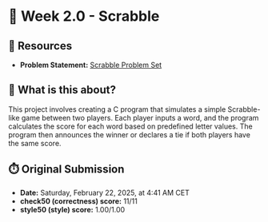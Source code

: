 # 🎲 Week 2.0 - Scrabble

## 🔗 Resources
- **Problem Statement:** [Scrabble Problem Set](https://cs50.harvard.edu/x/2025/psets/2/scrabble/)

## 🧠 What is this about?
This project involves creating a C program that simulates a simple Scrabble-like game between two players. Each player inputs a word, and the program calculates the score for each word based on predefined letter values. The program then announces the winner or declares a tie if both players have the same score.

## ⏱️ Original Submission
- **Date:** Saturday, February 22, 2025, at 4:41 AM CET
- **check50 (correctness) score:** 11/11
- **style50 (style) score:** 1.00/1.00
